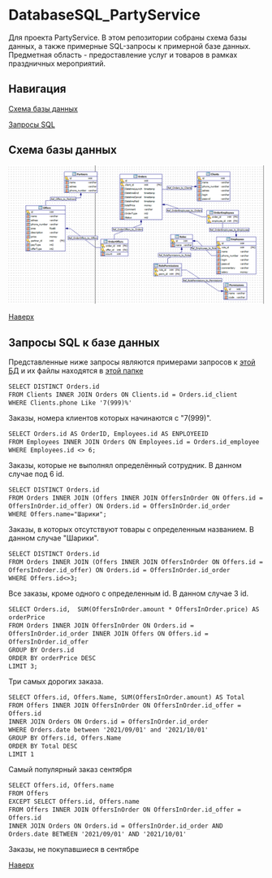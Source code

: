 # DatabaseSQL_PartyService
Для проекта PartyService. В этом репозитории собраны схема базы данных, а также примерные SQL-запросы к примерной базе данных.  Предметная область  - предоставление услуг и товаров в рамках праздничных мероприятий.

Навигация
--------------------
[Схема базы данных](https://github.com/elisntdead/DatabaseSQL_PartyService#схема-базы-данных)

[Запросы SQL](https://github.com/elisntdead/DatabaseSQL_PartyService#запросы-sql)

Схема базы данных
--------------------
![Схема базы данных](https://github.com/elisntdead/DatabaseSQL_PartyService/blob/main/Images/PartyService_DB_Scheme.png)
  
[Наверх](https://github.com/elisntdead/DatabaseSQL_PartyService#навигация) 
  
Запросы SQL к базе данных
--------------------
Представленные ниже запросы являются примерами запросов к [этой БД](https://github.com/elisntdead/DatabaseSQL_PartyService/blob/main/Queries/PartyService_DB_SQL.db) и их файлы находятся в [этой папке](https://github.com/elisntdead/DatabaseSQL_PartyService/blob/main/Queries/)

```
SELECT DISTINCT Orders.id
FROM Clients INNER JOIN Orders ON Clients.id = Orders.id_client
WHERE Clients.phone Like '7(999)%'
```
Заказы, номера клиентов которых начинаются с "7(999)".
```
SELECT Orders.id AS OrderID, Employees.id AS ENPLOYEEID
FROM Employees INNER JOIN Orders ON Employees.id = Orders.id_employee
WHERE Employees.id <> 6;
```
Заказы, которые не выполнял определённый сотрудник. В данном случае под 6 id.
```
SELECT DISTINCT Orders.id
FROM Orders INNER JOIN (Offers INNER JOIN OffersInOrder ON Offers.id = OffersInOrder.id_offer) ON Orders.id = OffersInOrder.id_order
WHERE Offers.name="Шарики";
```
Заказы, в которых отсутствуют товары с определенным названием. В данном случае "Шарики".
```
SELECT DISTINCT Orders.id
FROM Orders INNER JOIN (Offers INNER JOIN OffersInOrder ON Offers.id = OffersInOrder.id_offer) ON Orders.id = OffersInOrder.id_order
WHERE Offers.id<>3;  
```
Все заказы, кроме одного с определенным id. В данном случае 3 id.
```
SELECT Orders.id,  SUM(OffersInOrder.amount * OffersInOrder.price) AS orderPrice
FROM Orders INNER JOIN OffersInOrder ON Orders.id = OffersInOrder.id_order INNER JOIN Offers ON Offers.id = OffersInOrder.id_offer
GROUP BY Orders.id
ORDER BY orderPrice DESC
LIMIT 3;
```
Три самых дорогих заказа.
  
```
SELECT Offers.id, Offers.Name, SUM(OffersInOrder.amount) AS Total 
FROM Offers INNER JOIN OffersInOrder ON OffersInOrder.id_offer = Offers.id
INNER JOIN Orders ON Orders.id = OffersInOrder.id_order
WHERE Orders.date between '2021/09/01' and '2021/10/01'
GROUP BY Offers.id, Offers.Name
ORDER BY Total DESC
LIMIT 1
```
  Самый популярный заказ сентября
  
```
SELECT Offers.id, Offers.name
FROM Offers
EXCEPT SELECT Offers.id, Offers.name
FROM Offers INNER JOIN OffersInOrder ON OffersInOrder.id_offer = Offers.id
INNER JOIN Orders ON Orders.id = OffersInOrder.id_order AND Orders.date BETWEEN '2021/09/01' AND '2021/10/01'
```
Заказы, не покупавшиеся в сентябре

[Наверх](https://github.com/elisntdead/DatabaseSQL_PartyService#навигация)  
